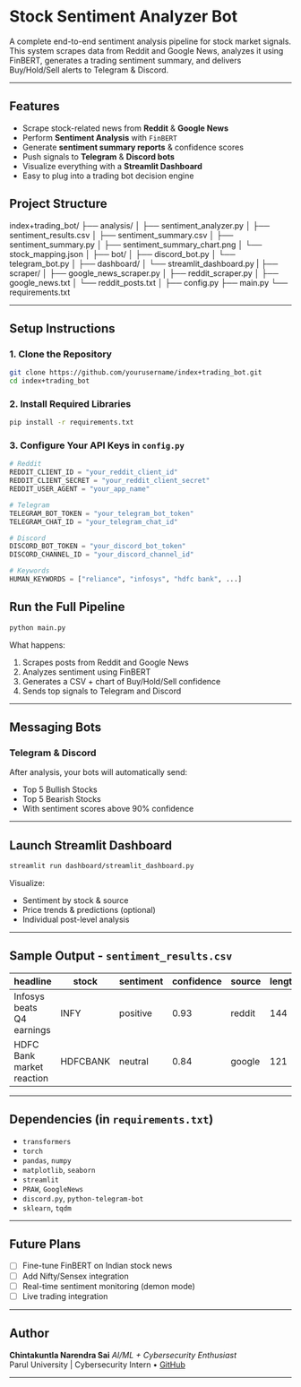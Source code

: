 
# Stock Sentiment Analyzer Bot

A complete end-to-end sentiment analysis pipeline for stock market signals. This system scrapes data from Reddit and Google News, analyzes it using FinBERT, generates a trading sentiment summary, and delivers Buy/Hold/Sell alerts to Telegram & Discord.

---

## Features

- Scrape stock-related news from **Reddit** & **Google News**
- Perform **Sentiment Analysis** with `FinBERT`
- Generate **sentiment summary reports** & confidence scores
- Push signals to **Telegram** & **Discord bots**
- Visualize everything with a **Streamlit Dashboard**
- Easy to plug into a trading bot decision engine

## Project Structure

index+trading_bot/
├── analysis/
│   ├── sentiment_analyzer.py
│   ├── sentiment_results.csv
│   ├── sentiment_summary.csv
│   ├── sentiment_summary.py
│   ├── sentiment_summary_chart.png
│   └── stock_mapping.json
│
├── bot/
│   ├── discord_bot.py
│   └── telegram_bot.py
│
├── dashboard/
│   └── streamlit_dashboard.py
|
├── scraper/
│   ├── google_news_scraper.py
│   ├── reddit_scraper.py
│   ├── google_news.txt
│   └── reddit_posts.txt
│
├── config.py
├── main.py
└── requirements.txt

---

## Setup Instructions

### 1. Clone the Repository

```bash
git clone https://github.com/yourusername/index+trading_bot.git
cd index+trading_bot
```

### 2. Install Required Libraries

```bash
pip install -r requirements.txt
```

### 3. Configure Your API Keys in `config.py`

```python
# Reddit
REDDIT_CLIENT_ID = "your_reddit_client_id"
REDDIT_CLIENT_SECRET = "your_reddit_client_secret"
REDDIT_USER_AGENT = "your_app_name"

# Telegram
TELEGRAM_BOT_TOKEN = "your_telegram_bot_token"
TELEGRAM_CHAT_ID = "your_telegram_chat_id"

# Discord
DISCORD_BOT_TOKEN = "your_discord_bot_token"
DISCORD_CHANNEL_ID = "your_discord_channel_id"

# Keywords
HUMAN_KEYWORDS = ["reliance", "infosys", "hdfc bank", ...]
```

## Run the Full Pipeline

```bash
python main.py
```

What happens:
1. Scrapes posts from Reddit and Google News
2. Analyzes sentiment using FinBERT
3. Generates a CSV + chart of Buy/Hold/Sell confidence
4. Sends top signals to Telegram and Discord

---

## Messaging Bots

### Telegram & Discord
After analysis, your bots will automatically send:
- Top 5 Bullish Stocks
- Top 5 Bearish Stocks
- With sentiment scores above 90% confidence

---

## Launch Streamlit Dashboard

```bash
streamlit run dashboard/streamlit_dashboard.py
```

Visualize:
- Sentiment by stock & source
- Price trends & predictions (optional)
- Individual post-level analysis

---

## Sample Output - `sentiment_results.csv`

| headline                    | stock   | sentiment | confidence | source | length |
|-----------------------------|---------|-----------|------------|--------|--------|
| Infosys beats Q4 earnings   | INFY    | positive  | 0.93       | reddit | 144    |
| HDFC Bank market reaction   | HDFCBANK| neutral   | 0.84       | google | 121    |

---

## Dependencies (in `requirements.txt`)

- `transformers`
- `torch`
- `pandas`, `numpy`
- `matplotlib`, `seaborn`
- `streamlit`
- `PRAW`, `GoogleNews`
- `discord.py`, `python-telegram-bot`
- `sklearn`, `tqdm`

---

## Future Plans

- [ ] Fine-tune FinBERT on Indian stock news
- [ ] Add Nifty/Sensex integration
- [ ] Real-time sentiment monitoring (demon mode)
- [ ] Live trading integration

---

## Author

**Chintakuntla Narendra Sai**
*AI/ML + Cybersecurity Enthusiast*  
 Parul University |  Cybersecurity Intern
 • [GitHub](https://github.com/NarriGoud)

---